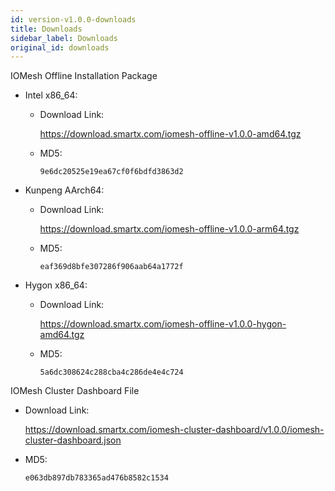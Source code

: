 ```yaml
---
id: version-v1.0.0-downloads
title: Downloads
sidebar_label: Downloads
original_id: downloads
---
```



IOMesh Offline Installation Package

- Intel x86_64:
  - Download Link: 
    
    <https://download.smartx.com/iomesh-offline-v1.0.0-amd64.tgz>
  - MD5: 
    ```
    9e6dc20525e19ea67cf0f6bdfd3863d2
    ```
- Kunpeng AArch64:
  - Download Link: 
  
    <https://download.smartx.com/iomesh-offline-v1.0.0-arm64.tgz>
  - MD5: 
    ```
    eaf369d8bfe307286f906aab64a1772f
    ```

- Hygon x86_64:
  - Download Link:
  
     <https://download.smartx.com/iomesh-offline-v1.0.0-hygon-amd64.tgz>
  - MD5: 
    ```
    5a6dc308624c288cba4c286de4e4c724
    ```

IOMesh Cluster Dashboard File
  - Download Link:

     <https://download.smartx.com/iomesh-cluster-dashboard/v1.0.0/iomesh-cluster-dashboard.json>

- MD5:
  ```
  e063db897db783365ad476b8582c1534
  ```


